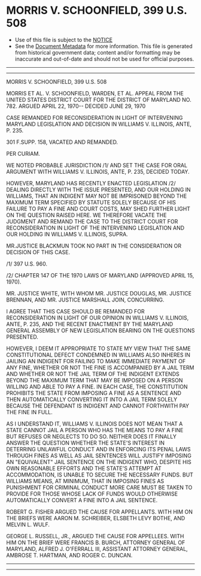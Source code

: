 ---
---

# MORRIS V. SCHOONFIELD, 399 U.S. 508

* Use of this file is subject to the [NOTICE](https://github.com/publicdocs/notice/blob/master/NOTICE)
* See the [Document Metadata](../../../) for more information.
  This file is generated from historical government data; content and/or formatting may be inaccurate and out-of-date and should not be used for official purposes.

----------
----------

MORRIS V. SCHOONFIELD, 399 U.S. 508

MORRIS ET AL. V. SCHOONFIELD, WARDEN, ET AL. APPEAL FROM THE UNITED STATES DISTRICT COURT FOR THE DISTRICT OF MARYLAND NO. 782.  ARGUED APRIL 22, 1970-- DECIDED JUNE 29, 1970

CASE REMANDED FOR RECONSIDERATION IN LIGHT OF INTERVENING MARYLAND LEGISLATION AND DECISION IN WILLIAMS V. ILLINOIS, ANTE, P. 235.

301 F.SUPP.  158, VACATED AND REMANDED.

PER CURIAM.

WE NOTED PROBABLE JURISDICTION /1/  AND SET THE CASE FOR ORAL ARGUMENT WITH WILLIAMS V. ILLINOIS, ANTE, P. 235, DECIDED TODAY.

HOWEVER, MARYLAND HAS RECENTLY ENACTED LEGISLATION /2/  DEALING DIRECTLY WITH THE ISSUE PRESENTED, AND OUR HOLDING IN WILLIAMS, THAT AN INDIGENT MAY NOT BE IMPRISONED BEYOND THE MAXIMUM TERM SPECIFIED BY STATUTE SOLELY BECAUSE OF HIS FAILURE TO PAY A FINE AND COURT COSTS, MAY SHED FURTHER LIGHT ON THE QUESTION RAISED HERE.  WE THEREFORE VACATE THE JUDGMENT AND REMAND THE CASE TO THE DISTRICT COURT FOR RECONSIDERATION IN LIGHT OF THE INTERVENING LEGISLATION AND OUR HOLDING IN WILLIAMS V. ILLINOIS, SUPRA.

MR.JUSTICE BLACKMUN TOOK NO PART IN THE CONSIDERATION OR DECISION OF THIS CASE.

/1/  397 U.S. 960.

/2/  CHAPTER 147 OF THE 1970 LAWS OF MARYLAND (APPROVED APRIL 15, 1970).

MR. JUSTICE WHITE, WITH WHOM MR. JUSTICE DOUGLAS, MR. JUSTICE BRENNAN, AND MR. JUSTICE MARSHALL JOIN, CONCURRING.

I AGREE THAT THIS CASE SHOULD BE REMANDED FOR RECONSIDERATION IN LIGHT OF OUR OPINION IN WILLIAMS V. ILLINOIS, ANTE, P. 235, AND THE RECENT ENACTMENT BY THE MARYLAND GENERAL ASSEMBLY OF NEW LEGISLATION BEARING ON THE QUESTIONS PRESENTED.

HOWEVER, I DEEM IT APPROPRIATE TO STATE MY VIEW THAT THE SAME CONSTITUTIONAL DEFECT CONDEMNED IN WILLIAMS ALSO INHERES IN JAILING AN INDIGENT FOR FAILING TO MAKE IMMEDIATE PAYMENT OF ANY FINE, WHETHER OR NOT THE FINE IS ACCOMPANIED BY A JAIL TERM AND WHETHER OR NOT THE JAIL TERM OF THE INDIGENT EXTENDS BEYOND THE MAXIMUM TERM THAT MAY BE IMPOSED ON A PERSON WILLING AND ABLE TO PAY A FINE.  IN EACH CASE, THE CONSTITUTION PROHIBITS THE STATE FROM IMPOSING A FINE AS A SENTENCE AND THEN AUTOMATICALLY CONVERTING IT INTO A JAIL TERM SOLELY BECAUSE THE DEFENDANT IS INDIGENT AND CANNOT FORTHWITH PAY THE FINE IN FULL.

AS I UNDERSTAND IT, WILLIAMS V. ILLINOIS DOES NOT MEAN THAT A STATE CANNOT JAIL A PERSON WHO HAS THE MEANS TO PAY A FINE BUT REFUSES OR NEGLECTS TO DO SO.  NEITHER DOES IT FINALLY ANSWER THE QUESTION WHETHER THE STATE'S INTEREST IN DETERRING UNLAWFUL CONDUCT AND IN ENFORCING ITS PENAL LAWS THROUGH FINES AS WELL AS JAIL SENTENCES WILL JUSTIFY IMPOSING AN "EQUIVALENT" JAIL SENTENCE ON THE INDIGENT WHO, DESPITE HIS OWN REASONABLE EFFORTS AND THE STATE'S ATTEMPT AT ACCOMMODATION, IS UNABLE TO SECURE THE NECESSARY FUNDS.  BUT WILLIAMS MEANS, AT MINIMUM, THAT IN IMPOSING FINES AS PUNISHMENT FOR CRIMINAL CONDUCT MORE CARE MUST BE TAKEN TO PROVIDE FOR THOSE WHOSE LACK OF FUNDS WOULD OTHERWISE AUTOMATICALLY CONVERT A FINE INTO A JAIL SENTENCE.

ROBERT G. FISHER ARGUED THE CAUSE FOR APPELLANTS.  WITH HIM ON THE BRIEFS WERE AARON M. SCHREIBER, ELSBETH LEVY BOTHE, AND MELVIN L. WULF.

GEORGE L. RUSSELL, JR., ARGUED THE CAUSE FOR APPELLEES.  WITH HIM ON THE BRIEF WERE FRANCIS B. BURCH, ATTORNEY GENERAL OF MARYLAND, ALFRED J. O'FERRALL III, ASSISTANT ATTORNEY GENERAL, AMBROSE T. HARTMAN, AND ROGER C. DUNCAN.


----------
----------

